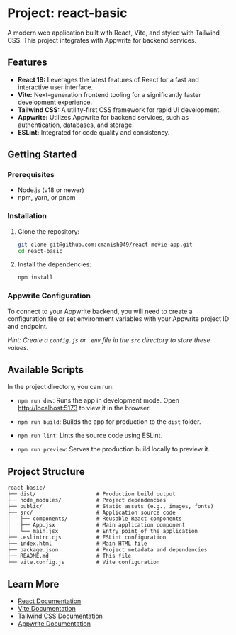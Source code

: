 # Project: react-basic

A modern web application built with React, Vite, and styled with Tailwind CSS. This project integrates with Appwrite for backend services.

## Features

- **React 19:** Leverages the latest features of React for a fast and interactive user interface.
- **Vite:** Next-generation frontend tooling for a significantly faster development experience.
- **Tailwind CSS:** A utility-first CSS framework for rapid UI development.
- **Appwrite:** Utilizes Appwrite for backend services, such as authentication, databases, and storage.
- **ESLint:** Integrated for code quality and consistency.

## Getting Started

### Prerequisites

- Node.js (v18 or newer)
- npm, yarn, or pnpm

### Installation

1.  Clone the repository:
    ```bash
    git clone git@github.com:cmanish049/react-movie-app.git
    cd react-basic
    ```

2.  Install the dependencies:
    ```bash
    npm install
    ```

### Appwrite Configuration

To connect to your Appwrite backend, you will need to create a configuration file or set environment variables with your Appwrite project ID and endpoint. 

*Hint: Create a `config.js` or `.env` file in the `src` directory to store these values.*

## Available Scripts

In the project directory, you can run:

- `npm run dev`: Runs the app in development mode. Open [http://localhost:5173](http://localhost:5173) to view it in the browser.

- `npm run build`: Builds the app for production to the `dist` folder.

- `npm run lint`: Lints the source code using ESLint.

- `npm run preview`: Serves the production build locally to preview it.

## Project Structure

```
react-basic/
├── dist/                   # Production build output
├── node_modules/           # Project dependencies
├── public/                 # Static assets (e.g., images, fonts)
├── src/                    # Application source code
│   ├── components/         # Reusable React components
│   ├── App.jsx             # Main application component
│   └── main.jsx            # Entry point of the application
├── .eslintrc.cjs           # ESLint configuration
├── index.html              # Main HTML file
├── package.json            # Project metadata and dependencies
├── README.md               # This file
└── vite.config.js          # Vite configuration
```

## Learn More

- [React Documentation](https://react.dev/)
- [Vite Documentation](https://vitejs.dev/guide/)
- [Tailwind CSS Documentation](https://tailwindcss.com/docs)
- [Appwrite Documentation](https://appwrite.io/docs)
